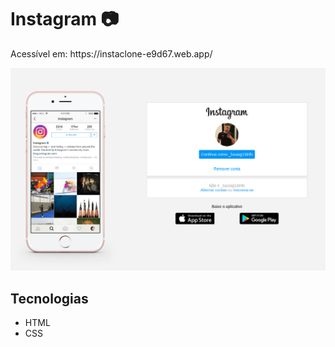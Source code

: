
<h1 text-align="center">Instagram 📷</h1>

<p>Acessível em: https://instaclone-e9d67.web.app/ </p>

<img src="img.png">


<h2>Tecnologias </h2>

<ul>
    <li> HTML</li>
    <li> CSS </li>
</ul>


